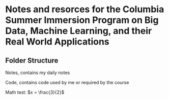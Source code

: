 # Notes and resorces for the Columbia Summer Immersion Program on Big Data, Machine Learning, and their Real World Applications

## Folder Structure

Notes, contains my daily notes

Code, contains code used by me or required by the course


Math test:
$x = \frac{3}{2}$
